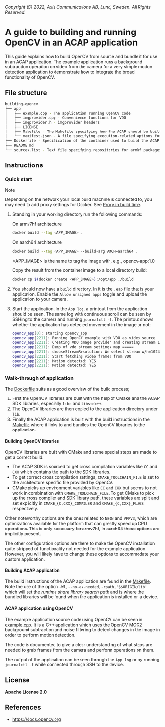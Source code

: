 *Copyright (C) 2022, Axis Communications AB, Lund, Sweden. All Rights Reserved.*

# A guide to building and running OpenCV in an ACAP application

This guide explains how to build OpenCV from source and bundle it for use in an
ACAP application. The example application runs a background subtraction
operation on video from the camera for a very simple motion detection
application to demonstrate how to integrate the broad functionality of OpenCV.

## File structure

```sh
building-opencv
├── app
│   ├── example.cpp - The application running OpenCV code
│   ├── imgprovider.cpp - Convenience functions for VDO
│   ├── imgprovider.h - imgprovider headers
│   ├── LICENSE
│   ├── Makefile - The Makefile specifying how the ACAP should be built
│   └── manifest.json - A file specifying execution-related options for the ACAP
├── Dockerfile - Specification of the container used to build the ACAP
├── README.md
└── sources.list - Text file specifying repositories for armhf packages
```

## Instructions

### Quick start

> [!NOTE]
>
> Depending on the network your local build machine is connected to, you may need to add proxy
> settings for Docker. See
> [Proxy in build time](https://developer.axis.com/acap/develop/proxy/#proxy-in-build-time).

1. Standing in your working directory run the following commands:

   On armv7hf architecture

   ```sh
   docker build --tag <APP_IMAGE> .
   ```

   On aarch64 architecture

   ```sh
   docker build --tag <APP_IMAGE> --build-arg ARCH=aarch64 .
   ```

   <APP_IMAGE> is the name to tag the image with, e.g., opencv-app:1.0

   Copy the result from the container image to a local directory build:

   ```sh
   docker cp $(docker create <APP_IMAGE>):/opt/app ./build
   ```

2. You should now have a `build` directory. In it is the `.eap` file that is
   your application.  Enable the `Allow unsigned apps` toggle and upload the
   application to your camera.
3. Start the application. In the `App log`, a printout from the application
   should be seen. The same log with continuous scroll can be seen by SSHing to
   the camera and running `journalctl -f`. The printout shows whether the
   application has detected movement in the image or not:

   ```sh
   opencv_app[0]: starting opencv_app
   opencv_app[2211]: Running OpenCV example with VDO as video source
   opencv_app[2211]: Creating VDO image provider and creating stream 1024 x 576
   opencv_app[2211]: Dump of vdo stream settings map =====
   opencv_app[2211]: chooseStreamResolution: We select stream w/h=1024 x 576 based on VDO channel info.
   opencv_app[2211]: Start fetching video frames from VDO
   opencv_app[2211]: Motion detected: YES
   opencv_app[2211]: Motion detected: YES
   ```

### Walk-through of application

The [Dockerfile](Dockerfile) suits as a good overview of the build process;

1. First the OpenCV libraries are built with the help of CMake and the ACAP SDK
   libraries, especially `libc` and `libstdc++`.
2. The OpenCV libraries are then copied to the application directory under
   `lib`.
3. Finally the ACAP application is built with the build instructions in the
   [Makefile](app/Makefile) where it links to and bundles the OpenCV libraries
to the application.

#### Building OpenCV libraries

OpenCV libraries are built with CMake and some special steps are made to get
a correct build:

- The ACAP SDK is sourced to get cross compilation variables like `CC` and
  `CXX` which contains the path to the SDK libraries.
- To get correct cross compilation settings, `CMAKE_TOOLCHAIN_FILE` is set to the
  architecture specific file provided by OpenCV.
- CMake picks up environment variables like `CC` and `CXX` but seems to not
  work in combination with `CMAKE_TOOLCHAIN_FILE`. To get CMake to pick up the
cross compiler and SDK library path, these variables are split and set
explicitly in `CMAKE_{C,CXX}_COMPILER` and `CMAKE_{C,CXX}_FLAGS` respectively.

Other noteworthy options are the ones related to `NEON` and `VFPV3`, which are
optimizations available for the platform that can greatly speed up CPU
operations. This is only necessary for armv7hf, in aarch64 these options are
implicitly present.

The other configuration options are there to make the OpenCV installation quite
stripped of functionality not needed for the example application. However, you
will likely have to change these options to accommodate your custom
application.

#### Building ACAP application

The build instructions of the ACAP application are found in the
[Makefile](app/Makefile).  Note the use of the option
`-Wl,--no-as-needed,-rpath,'$$ORIGIN/lib'` which will set the *runtime share
library search path* and is where the bundled libraries will be found when the
application is installed on a device.

#### ACAP application using OpenCV

The example application source code using OpenCV can be seen in
[example.cpp](app/example.cpp). It is a C++ application which uses the OpenCV
MOG2 background subtraction and noise filtering to detect changes in the image
in order to perform motion detection.

The code is documented to give a clear understanding of what steps are needed
to grab frames from the camera and perform operations on them.

The output of the application can be seen through the `App log` or by running
`journalctl -f` while connected through SSH to the device.

## License

**[Apache License 2.0](../LICENSE)**

## References

- <https://docs.opencv.org>
